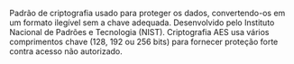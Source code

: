 Padrão de criptografia usado para proteger os dados, convertendo-os em um formato ilegível sem a chave adequada. Desenvolvido pelo Instituto Nacional de Padrões e Tecnologia (NIST).
Criptografia AES usa vários comprimentos chave (128, 192 ou 256 bits) para fornecer proteção forte contra acesso não autorizado.
